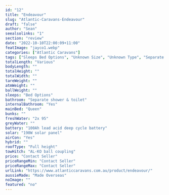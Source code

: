 ```yaml
---
id: "12"
title: "Endeavour"
slug: "Atlantic-Caravans-Endeavour"
draft: "false"
author: "Sean"
seealsolinks: "1"
section: "review"
date: "2022-10-10T22:00:09+11:00"
featImage: "jayco1.webp"
categories: ["Atlantic Caravans"]
tags: ["Sleeps Bed Options", "Unknown Size", "Unknown Type", "Separate shower & toilet", "Full height", "Price Unknown"]
totalLength: "Various"
bodyLength: ""
totalHeight: ""
totalWidth: ""
tareWeight: ""
atmWeight: ""
ballWeight: ""
sleeps: "Bed Options"
bathroom: "Separate shower & toilet"
internalBathroom: "Yes"
mainBed: "Queen"
bunks: ""
freshWater: "2x 95"
greyWater: ""
battery: "100Ah lead acid deep cycle battery"
solar: "190W solar panel"
airCon: "Yes"
hybrid: ""
roofType: "Full height"
towHitch: "AL-KO ball coupling"
price: "Contact Seller"
priceRangeMin: "Contact Seller"
priceRangeMax: "Contact Seller"
urlLink: "https://www.atlanticcaravans.com.au/product/endeavour/"
aussieMade: "Made Overseas"
noImage: ""
featured: "no"
---
```

